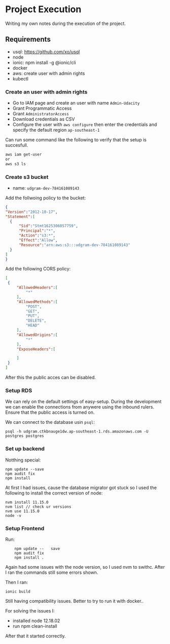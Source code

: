 # Project Execution

Writing my own notes during the execution of the project. 


## Requirements

- usql: https://github.com/xo/usql
- node
- ionic: npm install -g @ionic/cli
- docker
- aws: create user with admin rights
- kubectl


### Create an user with admin rights

- Go to IAM page and create an user with name `Admin-Udacity`
- Grant Programmatic Access
- Grant `AdministratorAccess`
- Download credentials as CSV   
- Configure the user with `aws configure` then enter the credentials and specify the default region `ap-southeast-1`

Can run some command like the following to verify that the setup is succesfull.

```sh
aws iam get-user
or 
aws s3 ls
```

### Create s3 bucket

- name: `udgram-dev-784161089143`

Add the follwoing policy to the bucket:
```json
{
"Version":"2012-10-17",
"Statement":[
  {
      "Sid":"Stmt1625306057759",
      "Principal":"*",
      "Action":"s3:*",
      "Effect":"Allow",
      "Resource":"arn:aws:s3:::udgram-dev-784161089143"
  }
]
}
```

Add the following CORS policy:
```json
[
 {
     "AllowedHeaders":[
         "*"
     ],
     "AllowedMethods":[
         "POST",
         "GET",
         "PUT",
         "DELETE",
         "HEAD"
     ],
     "AllowedOrigins":[
         "*"
     ],
     "ExposeHeaders":[

     ]
 }
]
```

After this the public acces can be disabled. 


### Setup RDS

We can rely on the default settings of easy-setup. During the development we can enable the connections from anywere using the inbound rulers. Ensure that the public access is turned on. 

We can connect to the database usin `psql`:
```
psql -h udgram.ctkbnauge1dw.ap-southeast-1.rds.amazonaws.com -U postgres postgres
```

### Set up backend

Notthing special:
```
npm update --save
npm audit fix
npm install 
```

At first I had issues, cause the database migrator got stuck so I used the following to install the correct version of node:
```
nvm install 11.15.0
nvm list // check ur versions
nvm use 11.15.0
node -v
```

### Setup Frontend

Run:
```
    npm update --   save
    npm audit fix
    npm install .
```

Again had some issues with the node version, so I used nvm to swithc. 
After I ran the commands still some errors shown.

Then I ran: 
```
ionic build
```

Still having compatibility issues. Better to try to run it with docker..

For solving the issues I:
- installed node 12.18.02
- run npm clean-install

After that it started correctly. 

